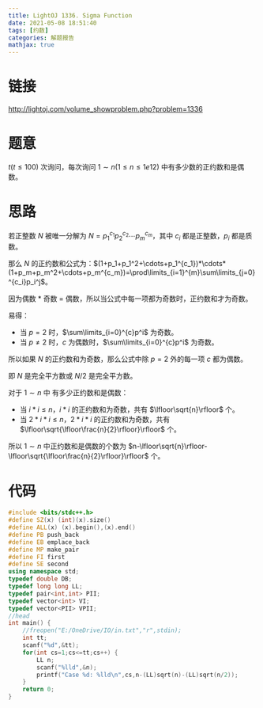 ```yaml
---
title: LightOJ 1336. Sigma Function
date: 2021-05-08 18:51:40
tags: [约数]
categories: 解题报告
mathjax: true
---
```


# 链接

<http://lightoj.com/volume_showproblem.php?problem=1336>

# 题意

$t(t\le100)$ 次询问，每次询问 $1\sim n(1\le n\le 1e12)$ 中有多少数的正约数和是偶数。

<!--more-->

# 思路

若正整数 $N$ 被唯一分解为 $N=p_1^{c_1}p_2^{c_2}\cdots p_m^{c_m}$，其中 $c_i$ 都是正整数，$p_i$ 都是质数。

那么 $N$ 的正约数和公式为：$(1+p_1+p_1^2+\cdots+p_1^{c_1})*\cdots*(1+p_m+p_m^2+\cdots+p_m^{c_m})=\prod\limits_{i=1}^{m}\sum\limits_{j=0}^{c_i}p_i^j$。

因为偶数 $*$ 奇数 $=$ 偶数，所以当公式中每一项都为奇数时，正约数和才为奇数。

易得：

- 当 $p=2$ 时，$\sum\limits_{i=0}^{c}p^i$ 为奇数。
- 当 $p\ne2$ 时，$c$ 为偶数时，$\sum\limits_{i=0}^{c}p^i$ 为奇数。

所以如果 $N$ 的正约数和为奇数，那么公式中除 $p=2$ 外的每一项 $c$ 都为偶数。

即 $N$ 是完全平方数或 $N/2$ 是完全平方数。

对于 $1\sim n$ 中 有多少正约数和是偶数：

- 当 $i*i\le n$，$i*i$ 的正约数和为奇数，共有 $\lfloor\sqrt{n}\rfloor$ 个。
- 当 $2*i*i\le n$，$2*i*i$ 的正约数和为奇数，共有 $\lfloor\sqrt{\lfloor\frac{n}{2}\rfloor}\rfloor$ 个。

所以 $1\sim n$ 中正约数和是偶数的个数为 $n-\lfloor\sqrt{n}\rfloor-\lfloor\sqrt{\lfloor\frac{n}{2}\rfloor}\rfloor$ 个。

# 代码

```cpp
#include <bits/stdc++.h>
#define SZ(x) (int)(x).size()
#define ALL(x) (x).begin(),(x).end()
#define PB push_back
#define EB emplace_back
#define MP make_pair
#define FI first
#define SE second
using namespace std;
typedef double DB;
typedef long long LL;
typedef pair<int,int> PII;
typedef vector<int> VI;
typedef vector<PII> VPII;
//head
int main() {
    //freopen("E:/OneDrive/IO/in.txt","r",stdin);
    int tt;
    scanf("%d",&tt);
    for(int cs=1;cs<=tt;cs++) {
        LL n;
        scanf("%lld",&n);
        printf("Case %d: %lld\n",cs,n-(LL)sqrt(n)-(LL)sqrt(n/2));
    }
    return 0;
}
```